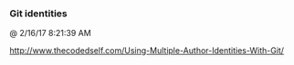 ﻿

### Git identities
@ 2/16/17 8:21:39 AM

http://www.thecodedself.com/Using-Multiple-Author-Identities-With-Git/

